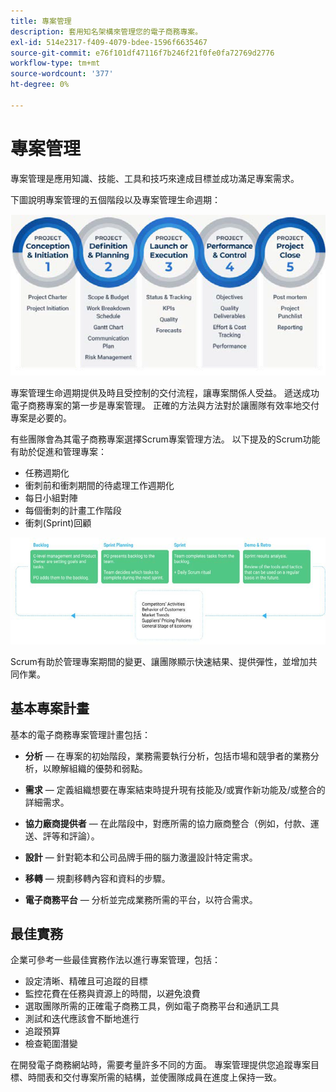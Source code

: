 ```yaml
---
title: 專案管理
description: 套用知名架構來管理您的電子商務專案。
exl-id: 514e2317-f409-4079-bdee-1596f6635467
source-git-commit: e76f101df47116f7b246f21f0fe0fa72769d2776
workflow-type: tm+mt
source-wordcount: '377'
ht-degree: 0%

---
```


# 專案管理

專案管理是應用知識、技能、工具和技巧來達成目標並成功滿足專案需求。

下圖說明專案管理的五個階段以及專案管理生命週期：

![專案管理生命週期圖表](../../assets/playbooks/project-management-lifecycle.png)

專案管理生命週期提供及時且受控制的交付流程，讓專案關係人受益。 遞送成功電子商務專案的第一步是專案管理。 正確的方法與方法對於讓團隊有效率地交付專案是必要的。


有些團隊會為其電子商務專案選擇Scrum專案管理方法。 以下提及的Scrum功能有助於促進和管理專案：

- 任務週期化
- 衝刺前和衝刺期間的待處理工作週期化
- 每日小組對陣
- 每個衝刺的計畫工作階段
- 衝刺(Sprint)回顧

![Scrum敏捷生命週期圖表](../../assets/playbooks/scrum-lifecycle.png)

Scrum有助於管理專案期間的變更、讓團隊顯示快速結果、提供彈性，並增加共同作業。

## 基本專案計畫

基本的電子商務專案管理計畫包括：

- **分析** — 在專案的初始階段，業務需要執行分析，包括市場和競爭者的業務分析，以瞭解組織的優勢和弱點。

- **需求** — 定義組織想要在專案結束時提升現有技能及/或實作新功能及/或整合的詳細需求。

- **協力廠商提供者** — 在此階段中，對應所需的協力廠商整合（例如，付款、運送、評等和評論）。

- **設計** — 針對範本和公司品牌手冊的腦力激盪設計特定需求。

- **移轉** — 規劃移轉內容和資料的步驟。

- **電子商務平台** — 分析並完成業務所需的平台，以符合需求。

## 最佳實務

企業可參考一些最佳實務作法以進行專案管理，包括：

- 設定清晰、精確且可追蹤的目標
- 監控花費在任務與資源上的時間，以避免浪費
- 選取團隊所需的正確電子商務工具，例如電子商務平台和通訊工具
- 測試和迭代應該會不斷地進行
- 追蹤預算
- 檢查範圍潛變

在開發電子商務網站時，需要考量許多不同的方面。 專案管理提供您追蹤專案目標、時間表和交付專案所需的結構，並使團隊成員在進度上保持一致。

